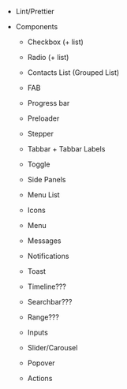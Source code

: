 - Lint/Prettier

- Components

  - Checkbox (+ list)
  - Radio (+ list)
  - Contacts List (Grouped List)
  - FAB
  - Progress bar
  - Preloader
  - Stepper
  - Tabbar + Tabbar Labels
  - Toggle
  - Side Panels
  - Menu List
  - Icons
  - Menu
  - Messages
  - Notifications
  - Toast
  - Timeline???

  - Searchbar???
  - Range???
  - Inputs
  - Slider/Carousel
  - Popover
  - Actions
